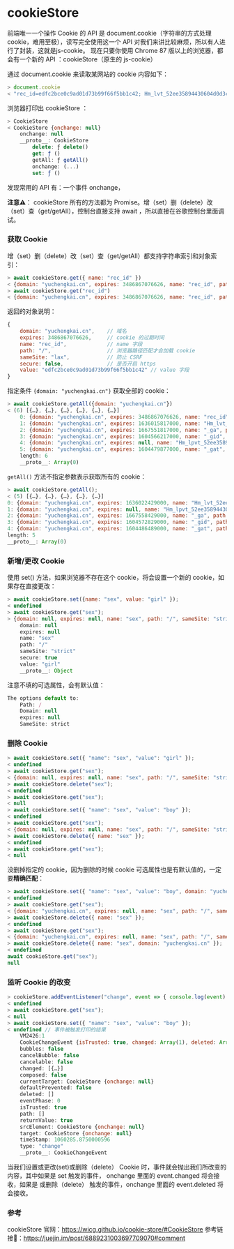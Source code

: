 # cookieStore

前端唯一一个操作 Cookie 的 API 是 document.cookie（字符串的方式处理 cookie，难用至极），读写完全使用这一个 API 对我们来讲比较麻烦，所以有人进行了封装，这就是js-cookie。 现在只要你使用 Chrome 87 版以上的浏览器，都会有一个新的 API ：cookieStore（原生的 js-cookie）

通过 document.cookie 来读取某网站的 cookie 内容如下：

```js
> document.cookie
< "rec_id=edfc2bce0c9ad01d73b99f66f5bb1c42; Hm_lvt_52ee35894430604d0d3ce3b9c089adf9=1604395691; Hm_lpvt_52ee35894430604d0d3ce3b9c089adf9=1604395691; _ga=GA1.2.662417468.1604395692; _gid=GA1.2.1643174059.1604395692; _gat=1"
```

浏览器打印出 cookieStore ：

```js
> CookieStore
< CookieStore {onchange: null}
    onchange: null
    __proto__: CookieStore
        delete: ƒ delete()
        get: ƒ ()
        getAll: ƒ getAll()
        onchange: (...)
        set: ƒ ()
```

发现常用的 API 有：一个事件 onchange，

**注意⚠️**： cookieStore 所有的方法都为 Promise。增（set）删（delete）改（set）查（get/getAll），控制台直接支持 await ，所以直接在谷歌控制台里面调试。

### 获取 Cookie
增（set）删（delete）改（set）查（get/getAll）都支持字符串索引和对象索引：

```js
> await cookieStore.get({ name: "rec_id" })
< {domain: "yuchengkai.cn", expires: 3486867076626, name: "rec_id", path: "/", sameSite: "lax", secure: false, value: "edfc2bce0c9ad01d73b99f66f5bb1c42"}
> await cookieStore.get("rec_id")
< {domain: "yuchengkai.cn", expires: 3486867076626, name: "rec_id", path: "/", sameSite: "lax", …}
```
返回的对象说明：

```js
{ 
    domain: "yuchengkai.cn",    // 域名
    expires: 3486867076626,     // cookie 的过期时间
    name: "rec_id",             // name 字段
    path: "/",                  // 浏览器路径匹配才会加载 cookie
    sameSite: "lax",            // 防止 CSRF
    secure: false,              // 是否开启 https
    value: "edfc2bce0c9ad01d73b99f66f5bb1c42" // value 字段
}
```


指定条件 `{domain: "yuchengkai.cn"}` 获取全部的 cookie：
```js
> await cookieStore.getAll({domain: "yuchengkai.cn"})
< (6) [{…}, {…}, {…}, {…}, {…}, {…}]
    0: {domain: "yuchengkai.cn", expires: 3486867076626, name: "rec_id", path: "/", sameSite: "lax", …}
    1: {domain: "yuchengkai.cn", expires: 1636015817000, name: "Hm_lvt_52ee35894430604d0d3ce3b9c089adf9", path: "/", sameSite: "lax", …}
    2: {domain: "yuchengkai.cn", expires: 1667551817000, name: "_ga", path: "/", sameSite: "lax", …}
    3: {domain: "yuchengkai.cn", expires: 1604566217000, name: "_gid", path: "/", sameSite: "lax", …}
    4: {domain: "yuchengkai.cn", expires: null, name: "Hm_lpvt_52ee35894430604d0d3ce3b9c089adf9", path: "/", sameSite: "lax", …}
    5: {domain: "yuchengkai.cn", expires: 1604479877000, name: "_gat", path: "/", sameSite: "lax", …}
    length: 6
    __proto__: Array(0)
```

`getAll()` 方法不指定参数表示获取所有的 cookie：
```js
> await cookieStore.getAll();
< (5) [{…}, {…}, {…}, {…}, {…}]
0: {domain: "yuchengkai.cn", expires: 1636022429000, name: "Hm_lvt_52ee35894430604d0d3ce3b9c089adf9", path: "/", sameSite: "lax", …}
1: {domain: "yuchengkai.cn", expires: null, name: "Hm_lpvt_52ee35894430604d0d3ce3b9c089adf9", path: "/", sameSite: "lax", …}
2: {domain: "yuchengkai.cn", expires: 1667558429000, name: "_ga", path: "/", sameSite: "lax", …}
3: {domain: "yuchengkai.cn", expires: 1604572829000, name: "_gid", path: "/", sameSite: "lax", …}
4: {domain: "yuchengkai.cn", expires: 1604486489000, name: "_gat", path: "/", sameSite: "lax", …}
length: 5
__proto__: Array(0)
```

### 新增/更改 Cookie

使用 set() 方法，如果浏览器不存在这个 cookie，将会设置一个新的 cookie，如果存在直接更改：

```js
> await cookieStore.set({name: "sex", value: "girl" });
< undefined
> await cookieStore.get("sex");
> {domain: null, expires: null, name: "sex", path: "/", sameSite: "strict", …}
    domain: null
    expires: null
    name: "sex"
    path: "/"
    sameSite: "strict"
    secure: true
    value: "girl"
    __proto__: Object
```

注意不填的可选属性，会有默认值：

```js
The options default to:
    Path: /
    Domain: null
    expires: null
    SameSite: strict
```

### 删除 Cookie

```js
> await cookieStore.set({ "name": "sex", "value": "girl" });
< undefined
> await cookieStore.get("sex");
< {domain: null, expires: null, name: "sex", path: "/", sameSite: "strict", …}
> await cookieStore.delete("sex");
< undefined
> await cookieStore.get("sex");
< null
> await cookieStore.set({ "name": "sex", "value": "boy" });
< undefined
> await cookieStore.get("sex");
< {domain: null, expires: null, name: "sex", path: "/", sameSite: "strict", …}
> await cookieStore.delete({ name: "sex" });
< undefined
> await cookieStore.get("sex");
< null
```

没删掉指定的 cookie，因为删除的时候 cookie 可选属性也是有默认值的，一定要**精确匹配**：

```js
> await cookieStore.set({ "name": "sex", "value": "boy", domain: "yuchengkai.cn" });
< undefined
> await cookieStore.get("sex");
< {domain: "yuchengkai.cn", expires: null, name: "sex", path: "/", sameSite: "strict", …}
> await cookieStore.delete({ name: "sex" });
< undefined
> await cookieStore.get("sex");
< {domain: "yuchengkai.cn", expires: null, name: "sex", path: "/", sameSite: "strict", …}
> await cookieStore.delete({ name: "sex", domain: "yuchengkai.cn" });
< undefined
await cookieStore.get("sex");
null
```

### 监听 Cookie 的改变

```js
> cookieStore.addEventListener("change", event => { console.log(event) });
< undefined
> await cookieStore.get("sex");
< null
> await cookieStore.set({ "name": "sex", "value": "boy" });
< undefined // 事件被触发打印的结果
    VM2426:1 
    CookieChangeEvent {isTrusted: true, changed: Array(1), deleted: Array(0), type: "change", target: CookieStore, …}
    bubbles: false
    cancelBubble: false
    cancelable: false
    changed: [{…}]
    composed: false
    currentTarget: CookieStore {onchange: null}
    defaultPrevented: false
    deleted: []
    eventPhase: 0
    isTrusted: true
    path: []
    returnValue: true
    srcElement: CookieStore {onchange: null}
    target: CookieStore {onchange: null}
    timeStamp: 1060285.8750000596
    type: "change"
    __proto__: CookieChangeEvent
```

当我们设置或更改(set)或删除（delete） Cookie 时，事件就会抛出我们所改变的内容，其中如果是 set 触发的事件， onchange 里面的 event.changed 将会接收，如果是 或删除（delete） 触发的事件，onchange 里面的 event.deleted 将会接收。

### 参考

cookieStore 官网：https://wicg.github.io/cookie-store/#CookieStore
参考链接🔗：https://juejin.im/post/6889231003697709070#comment